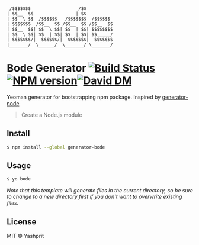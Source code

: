      /$$$$$$$                  /$$          
    | $$__  $$                | $$          
    | $$  \ $$  /$$$$$$   /$$$$$$$  /$$$$$$ 
    | $$$$$$$  /$$__  $$ /$$__  $$ /$$__  $$
    | $$__  $$| $$  \ $$| $$  | $$| $$$$$$$$
    | $$  \ $$| $$  | $$| $$  | $$| $$_____/
    | $$$$$$$/|  $$$$$$/|  $$$$$$$|  $$$$$$$
    |_______/  \______/  \_______/ \_______/

# Bode Generator [![Build Status](https://travis-ci.org/yashprit/bode.svg?branch=master)](https://travis-ci.org/yashprit/bode)[![NPM version](https://badge.fury.io/js/generator-bode.svg)](https://www.npmjs.com/package/generator-bode)[![David DM](https://david-dm.org/yashprit/generator-bode.svg)](https://david-dm.org/yashprit/generator-bode) 

Yeoman generator for bootstrapping npm package. Inspired by [generator-node](https://github.com/yeoman/generator-node) 

> Create a Node.js module


## Install

```sh
$ npm install --global generator-bode
```


## Usage

```sh
$ yo bode
```

*Note that this template will generate files in the current directory, so be sure to change to a new directory first if you don't want to overwrite existing files.*


## License

MIT © Yashprit
